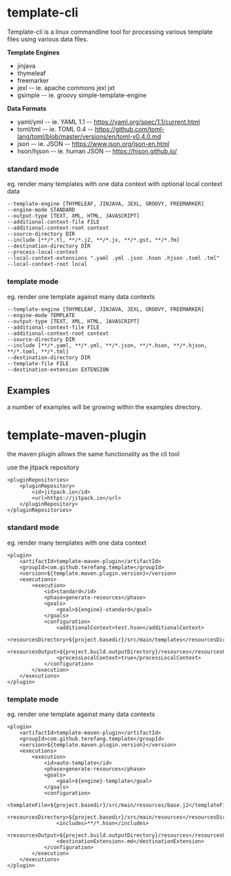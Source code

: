 # template-cli

Template-cli is a linux commandline tool for processing 
various template files using various data files.

**Template Engines**

* jinjava
* thymeleaf
* freemarker
* jexl -- ie. apache commons jexl jxt
* gsimple -- ie. groovy simple-template-engine

**Data Formats**

* yaml/yml -- ie. YAML 1.1 -- https://yaml.org/spec/1.1/current.html
* toml/tml -- ie. TOML 0.4 -- https://github.com/toml-lang/toml/blob/master/versions/en/toml-v0.4.0.md
* json -- ie. JSON -- https://www.json.org/json-en.html
* hson/hjson -- ie. human JSON -- https://hjson.github.io/

### standard mode 

eg. render many templates with one data context with optional local context data

```
--template-engine [THYMELEAF, JINJAVA, JEXL, GROOVY, FREEMARKER]
--engine-mode STANDARD
--output-type [TEXT, XML, HTML, JAVASCRIPT]
--additional-context-file FILE
--additional-context-root context
--source-directory DIR
--include [**/*.tl, **/*.j2, **/*.jx, **/*.gst, **/*.fm]
--destination-directory DIR
--process-local-context
--local-context-extensions ".yaml .yml .json .hson .hjson .toml .tml"
--local-context-root local
```

### template mode 

eg. render one template against many data contexts

```
--template-engine [THYMELEAF, JINJAVA, JEXL, GROOVY, FREEMARKER]
--engine-mode TEMPLATE
--output-type [TEXT, XML, HTML, JAVASCRIPT]
--additional-context-file FILE
--additional-context-root context
--source-directory DIR
--include [**/*.yaml, **/*.yml, **/*.json, **/*.hson, **/*.hjson, **/*.toml, **/*.tml]
--destination-directory DIR
--template-file FILE
--destination-extension EXTENSION
```

## Examples

a number of examples will be growing within the examples directory.

# template-maven-plugin

the maven plugin allows the same functionality as the cli tool

use the jitpack repository

```
<pluginRepositories>
    <pluginRepository>
        <id>jitpack.io</id>
        <url>https://jitpack.io</url>
    </pluginRepository>
</pluginRepositories>
```

### standard mode 

eg. render many templates with one data context

```
<plugin>
    <artifactId>template-maven-plugin</artifactId>
    <groupId>com.github.terefang.template</groupId>
    <version>${template.maven.plugin.version}</version>
    <executions>
        <execution>
            <id>standard</id>
            <phase>generate-resources</phase>
            <goals>
                <goal>${engine}-standard</goal>
            </goals>
            <configuration>
                <additionalContext>test.hson</additionalContext>
                <resourcesDirectory>${project.basedir}/src/main/templates</resourcesDirectory>
                <resourcesOutput>${project.build.outputDirectory}/resources</resourcesOutput>
                <processLocalContext>true</processLocalContext>
            </configuration>
        </execution>
    </executions>
</plugin>
```

### template mode 

eg. render one template against many data contexts

```
<plugin>
    <artifactId>template-maven-plugin</artifactId>
    <groupId>com.github.terefang.template</groupId>
    <version>${template.maven.plugin.version}</version>
    <executions>
        <execution>
            <id>auto-template</id>
            <phase>generate-resources</phase>
            <goals>
                <goal>${engine}-template</goal>
            </goals>
            <configuration>
                <templateFile>${project.basedir}/src/main/resources/base.j2</templateFile>
                <resourcesDirectory>${project.basedir}/src/main/resources</resourcesDirectory>
                <includes>**/*.hson</includes>
                <resourcesOutput>${project.build.outputDirectory}/resources</resourcesOutput>
                <destinationExtension>.md</destinationExtension>
            </configuration>
        </execution>
    </executions>
</plugin>
```
